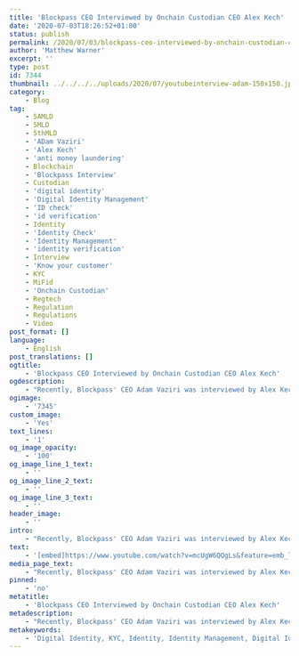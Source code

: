 ```yaml
---
title: 'Blockpass CEO Interviewed by Onchain Custodian CEO Alex Kech'
date: '2020-07-03T18:26:52+01:00'
status: publish
permalink: /2020/07/03/blockpass-ceo-interviewed-by-onchain-custodian-ceo-alex-kech
author: 'Matthew Warner'
excerpt: ''
type: post
id: 7344
thumbnail: ../../../../uploads/2020/07/youtubeinterview-adam-150x150.jpg
category:
    - Blog
tag:
    - 5AMLD
    - 5MLD
    - 5thMLD
    - 'ADam Vaziri'
    - 'Alex Kech'
    - 'anti money laundering'
    - Blockchain
    - 'Blockpass Interview'
    - Custodian
    - 'digital identity'
    - 'Digital Identity Management'
    - 'ID check'
    - 'id verification'
    - Identity
    - 'Identity Check'
    - 'Identity Management'
    - 'identity verification'
    - Interview
    - 'Know your customer'
    - KYC
    - MiFid
    - 'Onchain Custodian'
    - Regtech
    - Regulation
    - Regulations
    - Video
post_format: []
language:
    - English
post_translations: []
ogtitle:
    - 'Blockpass CEO Interviewed by Onchain Custodian CEO Alex Kech'
ogdescription:
    - "Recently, Blockpass' CEO Adam Vaziri was interviewed by Alex Kech, CEO of Onchain Custodian about himself, Blockpass, the key points and challenges in the industry and others to watch out for. The video is now available to view; check it out to see Adam and Alex talking about regulation, identity, KYC, AML, their work together and many other areas.\_"
ogimage:
    - '7345'
custom_image:
    - 'Yes'
text_lines:
    - '1'
og_image_opacity:
    - '100'
og_image_line_1_text:
    - ''
og_image_line_2_text:
    - ''
og_image_line_3_text:
    - ''
header_image:
    - ''
intro:
    - "Recently, Blockpass' CEO Adam Vaziri was interviewed by Alex Kech, CEO of Onchain Custodian about himself, Blockpass, the key points and challenges in the industry and others to watch out for. The video is now available to view; check it out to see Adam and Alex talking about regulation, identity, KYC, AML, their work together and many other areas.\_"
text:
    - '[embed]https://www.youtube.com/watch?v=mcUgW6QQgLs&feature=emb_logo[/embed]'
media_page_text:
    - "Recently, Blockpass' CEO Adam Vaziri was interviewed by Alex Kech, CEO of Onchain Custodian about himself, Blockpass, the key points and challenges in the industry and others to watch out for. The video is now available to view; check it out to see Adam and Alex talking about regulation, identity, KYC, AML, their work together and many other areas.\_"
pinned:
    - 'no'
metatitle:
    - 'Blockpass CEO Interviewed by Onchain Custodian CEO Alex Kech'
metadescription:
    - "Recently, Blockpass' CEO Adam Vaziri was interviewed by Alex Kech, CEO of Onchain Custodian about himself, Blockpass, the key points and challenges in the industry and others to watch out for. The video is now available to view; check it out to see Adam and Alex talking about regulation, identity, KYC, AML, their work together and many other areas.\_"
metakeywords:
    - 'Digital Identity, KYC, Identity, Identity Management, Digital Identity Management, Regulation, Interview, Video, Onchain Custodian, Blockpass Interview, Know Your customer, Anti money laundering, blockchain, Regtech, Identity verification, Identity Check, Id check, Id verification, Adam Vaziri, Alex Kech, Custodian, Regulations, 5AMLD, 5thMLD, 5MLD, MiFid'
---
```

<!DOCTYPE html PUBLIC "-//W3C//DTD HTML 4.0 Transitional//EN" "http://www.w3.org/TR/REC-html40/loose.dtd">
<?xml encoding="UTF-8">
